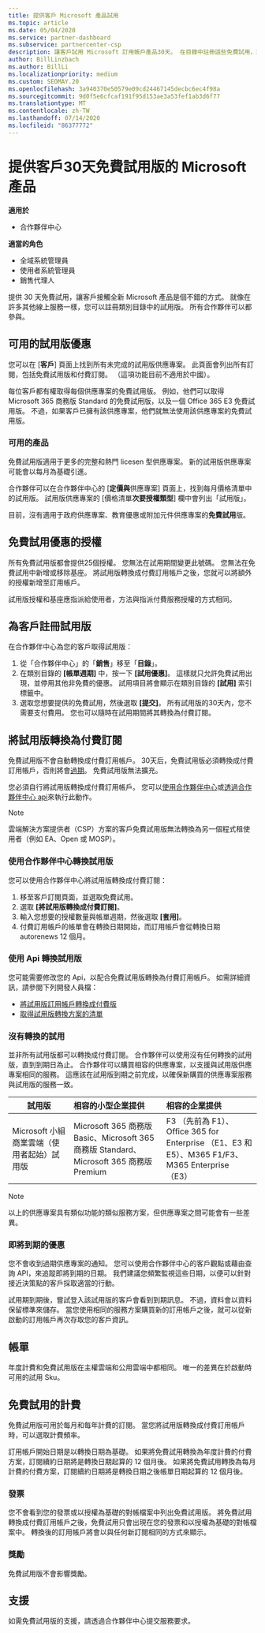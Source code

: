 ```yaml
---
title: 提供客戶 Microsoft 產品試用
ms.topic: article
ms.date: 05/04/2020
ms.service: partner-dashboard
ms.subservice: partnercenter-csp
description: 讓客戶試用 Microsoft 訂用帳戶產品30天。 在目錄中註冊這些免費試用，就像其他許多線上服務一樣。
author: BillLinzbach
ms.author: BillLi
ms.localizationpriority: medium
ms.custom: SEOMAY.20
ms.openlocfilehash: 3a940370e50579e09cd24467145decbc6ec4f98a
ms.sourcegitcommit: 9d0f5e6cfcaf191f95d153ae3a53fef1ab3d6f77
ms.translationtype: MT
ms.contentlocale: zh-TW
ms.lasthandoff: 07/14/2020
ms.locfileid: "86377772"
---
```

# <a name="give-customers-30-day-free-trials-of-microsoft-products"></a>提供客戶30天免費試用版的 Microsoft 產品

**適用於**

- 合作夥伴中心

**適當的角色**
-   全域系統管理員 
-   使用者系統管理員
-   銷售代理人

提供 30 天免費試用，讓客戶接觸全新 Microsoft 產品是個不錯的方式。 就像在許多其他線上服務一樣，您可以註冊類別目錄中的試用版。 所有合作夥伴可以都參與。

## <a name="available-trial-offers"></a>可用的試用版優惠

您可以在 [**客戶**] 頁面上找到所有未完成的試用版供應專案。 此頁面會列出所有訂閱，包括免費試用版和付費訂閱。 （這項功能目前不適用於中國）。

每位客戶都有權取得每個供應專案的免費試用版。 例如，他們可以取得 Microsoft 365 商務版 Standard 的免費試用版，以及一個 Office 365 E3 免費試用版。 不過，如果客戶已擁有該供應專案，他們就無法使用該供應專案的免費試用版。

### <a name="available-products"></a>可用的產品

免費試用版適用于更多的完整和熱門 licesen 型供應專案。 新的試用版供應專案可能會以每月為基礎引進。

合作夥伴可以在合作夥伴中心的 [**定價與**供應專案] 頁面上，找到每月價格清單中的試用版。 試用版供應專案的 [價格清單**次要授權類型**] 欄中會列出「試用版」。

目前，沒有適用于政府供應專案、教育優惠或附加元件供應專案的**免費試用**版。

## <a name="licenses-for-free-trial-offers"></a>免費試用優惠的授權

所有免費試用版都會提供25個授權。 您無法在試用期間變更此號碼。 您無法在免費試用中新增或移除基座。 將試用版轉換成付費訂用帳戶之後，您就可以將額外的授權新增至訂用帳戶。

試用版授權和基座應指派給使用者，方法與指派付費服務授權的方式相同。

## <a name="sign-customers-up-for-trials"></a>為客戶註冊試用版

在合作夥伴中心為您的客戶取得試用版：

1. 從「合作夥伴中心」的「**銷售**」移至「**目錄**」。 
2. 在類別目錄的 **\[帳單週期\]** 中，按一下 **\[試用優惠\]**。 這樣就只允許免費試用出現，並停用其他非免費的優惠。 試用項目將會顯示在類別目錄的 **\[試用\]** 索引標籤中。
3. 選取您想要提供的免費試用，然後選取 **\[提交\]**。 所有試用版的30天內，您不需要支付費用。 您也可以隨時在試用期間將其轉換為付費訂閱。

## <a name="converting-trials-to-paid-subscriptions"></a>將試用版轉換為付費訂閱

免費試用版不會自動轉換成付費訂用帳戶。 30天后，免費試用版必須轉換成付費訂用帳戶，否則將會[過期](#expiring-offers)。 免費試用版無法擴充。

您必須自行將試用版轉換成付費訂用帳戶。 您可以[使用合作夥伴中心](#convert-trials-using-partner-center)或[透過合作夥伴中心 api](#convert-trials-using-apis)來執行此動作。

> [!NOTE]
> 雲端解決方案提供者（CSP）方案的客戶免費試用版無法轉換為另一個程式租使用者（例如 EA、Open 或 MOSP）。

### <a name="convert-trials-using-partner-center"></a>使用合作夥伴中心轉換試用版

您可以使用合作夥伴中心將試用版轉換成付費訂閱：

1. 移至客戶訂閱頁面，並選取免費試用。
2. 選取 **\[將試用版轉換成付費訂閱\]**。
3. 輸入您想要的授權數量與帳單週期，然後選取 **\[套用\]**。
4. 付費訂用帳戶的帳單會在轉換日期開始，而訂用帳戶會從轉換日期 autorenews 12 個月。 

### <a name="convert-trials-using-apis"></a>使用 Api 轉換試用版

您可能需要修改您的 Api，以配合免費試用版轉換為付費訂用帳戶。 如需詳細資訊，請參閱下列開發人員檔：

- [將試用版訂用帳戶轉換成付費版](https://docs.microsoft.com/partner-center/develop/convert-a-trial-subscription-to-paid)
- [取得試用版轉換方案的清單](https://docs.microsoft.com/partner-center/develop/get-a-list-of-trial-conversion-offers)

### <a name="trials-without-conversions"></a>沒有轉換的試用

並非所有試用版都可以轉換成付費訂閱。 合作夥伴可以使用沒有任何轉換的試用版，直到到期日為止。 合作夥伴可以購買相容的供應專案，以支援與試用版供應專案相同的服務。  這應該在試用版到期之前完成，以確保新購買的供應專案服務與試用版的服務一致。 

|**試用版**   |**相容的小型企業提供**   |**相容的企業提供**   |
|----------------------------|:---------------------------------|:------------------------------------------|
|Microsoft 小組商業雲端（使用者起始）試用版   |Microsoft 365 商務版 Basic、Microsoft 365 商務版 Standard、Microsoft 365 商務版 Premium   | F3 （先前為 F1）、Office 365 for Enterprise （E1、E3 和 E5）、M365 F1/F3、M365 Enterprise （E3）   |

>[!NOTE]
>以上的供應專案具有類似功能的類似服務方案，但供應專案之間可能會有一些差異。

### <a name="expiring-offers"></a>即將到期的優惠

您不會收到過期供應專案的通知。 您可以使用合作夥伴中心的客戶觀點或藉由查詢 API，來追蹤即將到期的日期。 我們建議您頻繁監視這些日期，以便可以針對接近決策點的客戶採取適當的行動。

試用期到期後，嘗試登入該試用版的客戶會看到到期訊息。 不過，資料會以資料保留標準來儲存。 當您使用相同的服務方案購買新的訂用帳戶之後，就可以從新啟動的訂用帳戶再次存取您的客戶資訊。

## <a name="billing"></a>帳單

年度計費和免費試用版在主權雲端和公用雲端中都相同。 唯一的差異在於啟動時可用的試用 Sku。

## <a name="billing-for-free-trials"></a>免費試用的計費

免費試用版可用於每月和每年計費的訂閱。 當您將試用版轉換成付費訂用帳戶時，可以選取計費頻率。

訂用帳戶開始日期是以轉換日期為基礎。 如果將免費試用轉換為年度計費的付費方案，訂閱續約日期將是轉換日期起算的 12 個月後。 如果將免費試用轉換為每月計費的付費方案，訂閱續約日期將是轉換日期之後帳單日期起算的 12 個月後。

### <a name="invoices"></a>發票

您不會看到您的發票或以授權為基礎的對帳檔案中列出免費試用版。 將免費試用轉換成付費訂用帳戶之後，免費試用只會出現在您的發票和以授權為基礎的對帳檔案中。 轉換後的訂用帳戶將會以與任何新訂閱相同的方式來顯示。

### <a name="incentives"></a>獎勵

免費試用版不會影響獎勵。

## <a name="support"></a>支援

如需免費試用版的支援，請透過合作夥伴中心提交服務要求。

